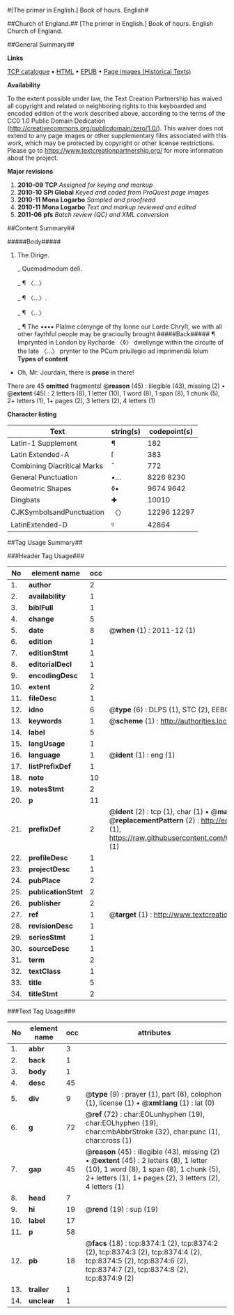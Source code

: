 #[The primer in English.] Book of hours. English#

##Church of England.##
[The primer in English.]
Book of hours. English
Church of England.

##General Summary##

**Links**

[TCP catalogue](http://www.ota.ox.ac.uk/tcp/)  • 
[HTML](http://tei.it.ox.ac.uk/tcp/Texts-HTML/free/A05/A05824.html)  • 
[EPUB](http://tei.it.ox.ac.uk/tcp/Texts-EPUB/free/A05/A05824.epub) • 
[Page images (Historical Texts)](https://historicaltexts.jisc.ac.uk/eebo-99843629e)

**Availability**

To the extent possible under law, the Text Creation Partnership has waived all copyright and related or neighboring rights to this keyboarded and encoded edition of the work described above, according to the terms of the CC0 1.0 Public Domain Dedication (http://creativecommons.org/publicdomain/zero/1.0/). This waiver does not extend to any page images or other supplementary files associated with this work, which may be protected by copyright or other license restrictions. Please go to https://www.textcreationpartnership.org/ for more information about the project.

**Major revisions**

1. __2010-09__ __TCP__ *Assigned for keying and markup*
1. __2010-10__ __SPi Global__ *Keyed and coded from ProQuest page images*
1. __2010-11__ __Mona Logarbo__ *Sampled and proofread*
1. __2010-11__ __Mona Logarbo__ *Text and markup reviewed and edited*
1. __2011-06__ __pfs__ *Batch review (QC) and XML conversion*

##Content Summary##

#####Body#####

1. The Dirige.

    _ Quemadmodum deſi.

    _ ¶ 〈…〉

    _ ¶ 〈…〉.

    _ ¶ 〈…〉

    _ ¶ The •••• Pſalme
cōmynge of thy ſonne our Lorde Chryſt, we with all other faythful people may be graciouſly brought 
#####Back#####
¶ Imprynted in London by Rycharde 〈◊〉 dwellynge within the circuite of the late 〈…〉 prynter to the PCum priuilegio ad imprimendū ſolum
**Types of content**

  * Oh, Mr. Jourdain, there is **prose** in there!

There are 45 **omitted** fragments! 
 @__reason__ (45) : illegible (43), missing (2)  •  @__extent__ (45) : 2 letters (8), 1 letter (10), 1 word (8), 1 span (8), 1 chunk (5), 2+ letters (1), 1+ pages (2), 3 letters (2), 4 letters (1)

**Character listing**


|Text|string(s)|codepoint(s)|
|---|---|---|
|Latin-1 Supplement|¶|182|
|Latin Extended-A|ſ|383|
|Combining             Diacritical Marks|̄|772|
|General Punctuation|•…|8226 8230|
|Geometric Shapes|◊▪|9674 9642|
|Dingbats|✚|10010|
|CJKSymbolsandPunctuation|〈〉|12296 12297|
|LatinExtended-D|ꝰ|42864|

##Tag Usage Summary##

###Header Tag Usage###

|No|element name|occ|attributes|
|---|---|---|---|
|1.|__author__|2||
|2.|__availability__|1||
|3.|__biblFull__|1||
|4.|__change__|5||
|5.|__date__|8| @__when__ (1) : 2011-12 (1)|
|6.|__edition__|1||
|7.|__editionStmt__|1||
|8.|__editorialDecl__|1||
|9.|__encodingDesc__|1||
|10.|__extent__|2||
|11.|__fileDesc__|1||
|12.|__idno__|6| @__type__ (6) : DLPS (1), STC (2), EEBO-CITATION (1), PROQUEST (1), VID (1)|
|13.|__keywords__|1| @__scheme__ (1) : http://authorities.loc.gov/ (1)|
|14.|__label__|5||
|15.|__langUsage__|1||
|16.|__language__|1| @__ident__ (1) : eng (1)|
|17.|__listPrefixDef__|1||
|18.|__note__|10||
|19.|__notesStmt__|2||
|20.|__p__|11||
|21.|__prefixDef__|2| @__ident__ (2) : tcp (1), char (1)  •  @__matchPattern__ (2) : ([0-9\-]+):([0-9IVX]+) (1), (.+) (1)  •  @__replacementPattern__ (2) : http://eebo.chadwyck.com/downloadtiff?vid=$1&page=$2 (1), https://raw.githubusercontent.com/textcreationpartnership/Texts/master/tcpchars.xml#$1 (1)|
|22.|__profileDesc__|1||
|23.|__projectDesc__|1||
|24.|__pubPlace__|2||
|25.|__publicationStmt__|2||
|26.|__publisher__|2||
|27.|__ref__|1| @__target__ (1) : http://www.textcreationpartnership.org/docs/. (1)|
|28.|__revisionDesc__|1||
|29.|__seriesStmt__|1||
|30.|__sourceDesc__|1||
|31.|__term__|2||
|32.|__textClass__|1||
|33.|__title__|5||
|34.|__titleStmt__|2||


###Text Tag Usage###

|No|element name|occ|attributes|
|---|---|---|---|
|1.|__abbr__|3||
|2.|__back__|1||
|3.|__body__|1||
|4.|__desc__|45||
|5.|__div__|9| @__type__ (9) : prayer (1), part (6), colophon (1), license (1)  •  @__xml:lang__ (1) : lat (0)|
|6.|__g__|72| @__ref__ (72) : char:EOLunhyphen (19), char:EOLhyphen (19), char:cmbAbbrStroke (32), char:punc (1), char:cross (1)|
|7.|__gap__|45| @__reason__ (45) : illegible (43), missing (2)  •  @__extent__ (45) : 2 letters (8), 1 letter (10), 1 word (8), 1 span (8), 1 chunk (5), 2+ letters (1), 1+ pages (2), 3 letters (2), 4 letters (1)|
|8.|__head__|7||
|9.|__hi__|19| @__rend__ (19) : sup (19)|
|10.|__label__|17||
|11.|__p__|58||
|12.|__pb__|18| @__facs__ (18) : tcp:8374:1 (2), tcp:8374:2 (2), tcp:8374:3 (2), tcp:8374:4 (2), tcp:8374:5 (2), tcp:8374:6 (2), tcp:8374:7 (2), tcp:8374:8 (2), tcp:8374:9 (2)|
|13.|__trailer__|1||
|14.|__unclear__|1||
